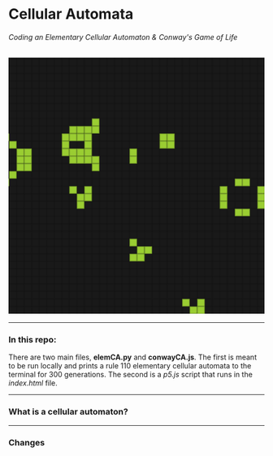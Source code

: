 # Cellular Automata

###### Coding an Elementary Cellular Automaton & Conway's Game of Life

![eca](images/eca.png)

-------------------------------------

### In this repo:

There are two main files, **elemCA.py** and **conwayCA.js**. The first is meant to be run locally and prints a rule 110 elementary cellular automata to the terminal for 300 generations. The second is a *p5.js* script that runs in the *index.html* file.

-------------------------------------

### What is a cellular automaton?


-------------------------------------

### Changes